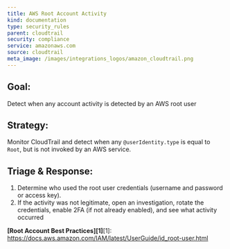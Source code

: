 ```yaml
---
title: AWS Root Account Activity
kind: documentation
type: security_rules
parent: cloudtrail
security: compliance
service: amazonaws.com
source: cloudtrail
meta_image: /images/integrations_logos/amazon_cloudtrail.png
---
```

## **Goal:**
Detect when any account activity is detected by an AWS root user

## **Strategy:**
Monitor CloudTrail and detect when any `@userIdentity.type` is equal to `Root`, but is not invoked by an AWS service.

## **Triage & Response:**
1. Determine who used the root user credentials (username and password or access key).
2. If the activity was not legitimate, open an investigation, rotate the credentials, enable 2FA (if not already enabled), and see what activity occurred

**[Root Account Best Practices][1]**[1]: https://docs.aws.amazon.com/IAM/latest/UserGuide/id_root-user.html

